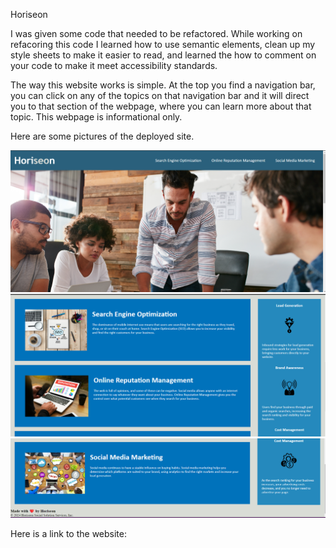 Horiseon

I was given some code that needed to be refactored. While working on refacoring this code I learned how to use semantic elements, clean up my style sheets to make it easier to read, and learned the how to comment on your code to make it meet accessibility standards.

The way this website works is simple. At the top you find a navigation bar, you can click on any of the topics on that navigation bar and it will direct you to that section of the webpage, where you can learn more about that topic. This webpage is informational only.

Here are some pictures of the deployed site.

![Screenshot1](Screenshot1.png) ![Screenshot2](Screenshot2.png) ![Screenshot3](Screenshot3.png)

Here is a link to the website:
